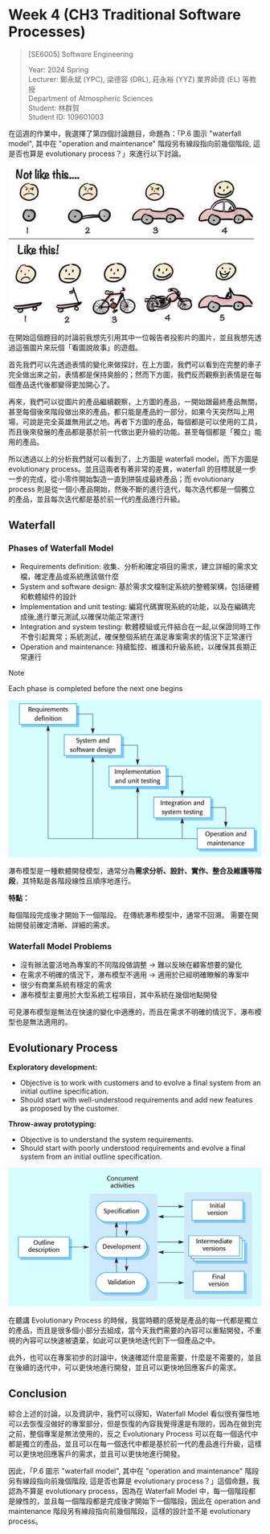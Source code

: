 # Week 4 (CH3 Traditional Software Processes)

> [SE6005] Software Engineering
> 
> Year: 2024 Spring   
> Lecturer: 鄭永斌 (YPC), 梁德容 (DRL), 莊永裕 (YYZ) 業界師資 (EL) 等教授  
> Department of Atmospheric Sciences  
> Student: 林群賀  
> Student ID: 109601003

在這週的作業中，我選擇了第四個討論題目，命題為：「P.6 圖示 "waterfall model", 其中在 "operation and maintenance" 階段另有線段指向前幾個階段, 這是否也算是 evolutionary process？」來進行以下討論。

<!-- <div  align="center">    
  <img src="./imgs/cover.png" height = "250" alt="cover" align=center />
</div> -->

![](./imgs/cover.png)

在開始這個題目的討論前我想先引用其中一位報告者投影片的圖片，並且我想先透過這張圖片來玩個「看圖說故事」的遊戲。

首先我們可以先透過表情的變化來做探討，在上方圖，我們可以看到在完整的車子完全做出來之前，表情都是保持臭臉的；然而下方圖，我們反而觀察到表情是在每個產品迭代後都變得更加開心了。

再來，我們可以從圖片的產品繼續觀察，上方圖的產品，一開始跟最終產品無關，甚至每個後來階段做出來的產品，都只能是產品的一部分，如果今天突然叫上用場，可說是完全英雄無用武之地。再者下方圖的產品，每個都是可以使用的工具，而且後來發展的產品都是基於前一代做出更升級的功能。甚至每個都是「獨立」能用的產品。

所以透過以上的分析我們就可以看到了，上方圖是 waterfall model，而下方圖是 evolutionary process。並且這兩者有著非常的差異，waterfall 的目標就是一步一步的完成，從小零件開始製造一直到拼裝成最終產品；而 evolutionary process 則是從一個小產品開始，然後不斷的進行迭代，每次迭代都是一個獨立的產品，並且每次迭代都是基於前一代的產品進行升級。

## Waterfall


### Phases of Waterfall Model

- Requirements definition: 收集、分析和確定項目的需求，建立詳細的需求文檔，確定產品或系統應該做什麼
- System and software design: 基於需求文檔制定系統的整體架構，包括硬體和軟體組件的設計
- Implementation and unit testing: 編寫代碼實現系統的功能，以及在編碼完成後,進行單元測試,以確保功能正常運行
- Integration and system testing: 軟體模組或元件結合在一起,以保證同時工作不會引起異常；系統測試，確保整個系統在滿足專案需求的情況下正常運行
- Operation and maintenance: 持續監控、維護和升級系統，以確保其長期正常運行

> [!NOTE]
> Each phase is completed before the next one begins

![](./imgs/waterfall.png)

瀑布模型是一種軟體開發模型，通常分為**需求分析、設計、實作、整合及維護等階段**，其特點是各階段線性且順序地進行。

**特點：**

每個階段完成後才開始下一個階段。
在傳統瀑布模型中，通常不回溯。
需要在開始開發前確定清晰、詳細的需求。

### Waterfall Model Problems

- 沒有辦法靈活地為專案的不同階段做調整 -> 難以反映在顧客想要的變化
- 在需求不明確的情況下，瀑布模型不適用 -> 適用於已經明確瞭解的專案中
- 很少有商業系統有穩定的需求
- 瀑布模型主要用於大型系統工程項目，其中系統在幾個地點開發

可見瀑布模型是無法在快速的變化中適應的，而且在需求不明確的情況下，瀑布模型也是無法適用的。

## Evolutionary Process


**Exploratory development:**
- Objective is to work with customers and to evolve a final system from an initial outline specification.
- Should start with well-understood requirements and add new features as proposed by the customer.

**Throw-away prototyping:**
- Objective is to understand the system requirements.
- Should start with poorly understood requirements and evolve a final system from an initial outline specification.

![](./imgs/evolutionary_development.png)

在聽講 Evolutionary Process 的時候，我當時聽的感覺是產品的每一代都是獨立的產品，而且是很多個小部分去組成，當今天我們需要的內容可以重點開發，不重視的內容可以快速被遺棄，如此可以更快地迭代到下一個產品之中。

此外，也可以在專案初步的討論中，快速確認什麼是需要，什麼是不需要的，並且在後續的迭代中，可以更快地進行開發，並且可以更快地回應客戶的需求。

## Conclusion

綜合上述的討論，以及資訊中，我們可以得知，Waterfall Model 看似很有彈性地可以去恢復沒做好的專案部分，但是恢復的內容我覺得還是有限的，因為在做到完之前，整個專案是無法使用的，反之 Evolutionary Process 可以在每一個迭代中都是獨立的產品，並且可以在每一個迭代中都是基於前一代的產品進行升級，這樣可以更快地回應客戶的需求，並且可以更快地進行開發。

因此，「P.6 圖示 "waterfall model", 其中在 "operation and maintenance" 階段另有線段指向前幾個階段, 這是否也算是 evolutionary process？」這個命題，我認為不算是 evolutionary process，因為在 Waterfall Model 中，每一個階段都是線性的，並且每一個階段都是完成後才開始下一個階段，因此在 operation and maintenance 階段另有線段指向前幾個階段，這樣的設計並不是 evolutionary process。

